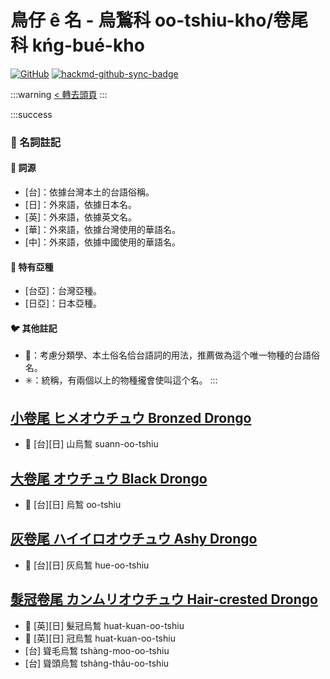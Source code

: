 # 鳥仔 ê 名 - 烏鶖科 oo-tshiu-kho/卷尾科 kńg-bué-kho

[![GitHub](https://img.shields.io/badge/GitHub-black?logo=github)](https://github.com/siansiansu/tsiau-a-e-mia)
[![hackmd-github-sync-badge](https://hackmd.io/3HiNvoiMRCG3eGF3C_rtmA/badge)](https://hackmd.io/3HiNvoiMRCG3eGF3C_rtmA)

:::warning
[< 轉去頭頁](https://hackmd.io/@siansiansu/Hy4VzNvha)
:::

:::success
### 📖 名詞註記

#### 📎 詞源

- [台]：依據台灣本土的台語俗稱。
- [日]：外來語，依據日本名。
- [英]：外來語，依據英文名。
- [華]：外來語，依據台灣使用的華語名。
- [中]：外來語，依據中國使用的華語名。

#### 🎏 特有亞種

- [台亞]：台灣亞種。
- [日亞]：日本亞種。

#### 🐦 其他註記

- 🎯：考慮分類學、本土俗名佮台語詞的用法，推薦做為這个唯一物種的台語俗名。
- ✳️：統稱，有兩個以上的物種攏會使叫這个名。
:::

## [小卷尾 ヒメオウチュウ Bronzed Drongo](https://ebird.org/species/brodro1)

- 🎯 [台][日] 山烏鶖 suann-oo-tshiu

## [大卷尾 オウチュウ Black Drongo](https://ebird.org/species/bladro1)

- 🎯 [台][日] 烏鶖 oo-tshiu

## [灰卷尾 ハイイロオウチュウ Ashy Drongo](https://ebird.org/species/ashdro1)

- 🎯 [台][日] 灰烏鶖 hue-oo-tshiu

## [髮冠卷尾 カンムリオウチュウ Hair-crested Drongo](https://ebird.org/species/hacdro1)

- 🎯 [英][日] 髮冠烏鶖 huat-kuan-oo-tshiu
- 🎯 [英][日] 冠烏鶖 huat-kuan-oo-tshiu
- [台] 聳毛烏鶖 tshàng-moo-oo-tshiu
- [台] 聳頭烏鶖 tshàng-thâu-oo-tshiu
